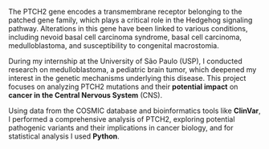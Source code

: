 The PTCH2 gene encodes a transmembrane receptor belonging to the patched gene family, which plays a critical role in the Hedgehog signaling pathway. Alterations in this gene have been linked to various conditions, including nevoid basal cell carcinoma syndrome, basal cell carcinoma, medulloblastoma, and susceptibility to congenital macrostomia.

During my internship at the University of São Paulo (USP), I conducted research on medulloblastoma, a pediatric brain tumor, which deepened my interest in the genetic mechanisms underlying this disease. This project focuses on analyzing PTCH2 mutations and their **potential impact** on **cancer in the Central Nervous System** (CNS).

Using data from the COSMIC database and bioinformatics tools like **ClinVar**, I performed a comprehensive analysis of PTCH2, exploring potential pathogenic variants and their implications in cancer biology, and for statistical analysis I used **Python**.
